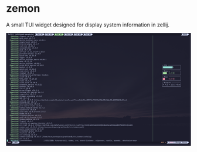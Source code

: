 # zemon

A small TUI widget designed for display system information in zellij.

![screenshot](screenshot.png)
